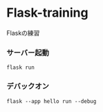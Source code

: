 # Flask-training
Flaskの練習

### サーバー起動
```
flask run
```
### デバックオン
```
flask --app hello run --debug
```

